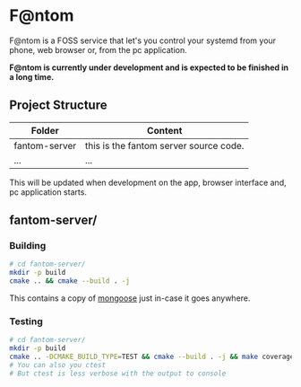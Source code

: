 # F@ntom
F@ntom is a FOSS service that let's you control your systemd from your phone, web
browser or, from the pc application.

**F@ntom is currently under development and is expected to be finished in a long
time.**

## Project Structure
| Folder | Content |
|---|---|
| fantom-server | this is the fantom server source code. |
| ... | ... |

This will be updated when development on the app, browser interface and, pc
application starts.

## fantom-server/
### Building
```bash
# cd fantom-server/
mkdir -p build
cmake .. && cmake --build . -j
```

This contains a copy of [mongoose](https://github.com/cesanta/mongoose) just in-case
it goes anywhere.

### Testing
```bash
# cd fantom-server/
mkdir -p build
cmake .. -DCMAKE_BUILD_TYPE=TEST && cmake --build . -j && make coverage
# You can also you ctest
# But ctest is less verbose with the output to console
```
